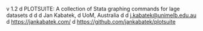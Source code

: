 v 1.2
d PLOTSUITE: A collection of Stata graphing commands for lage datasets
d
d
d Jan Kabatek, 
d UoM, Australia
d
d j.kabatek@unimelb.edu.au
d https://jankabatek.com/
d https://github.com/jankabatek/plotsuite
